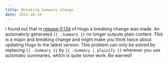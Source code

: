 ```yaml
---
title: Breaking Summary change
date: 2024-10-10
---
```


I found out that in [release 0.134](https://github.com/gohugoio/hugo/releases/tag/v0.134.0) of Hugo a breaking change was made. An automaticly generated `{{ .Summary }}` no longer outputs plain content. This is a major and breaking change and might make you think twice about updating Hugo to the latest version. This problem can only be solved by replacing `{{ .Summary }}` by `{{ .Summary | plainify }}` wherever you use automatic summaries, which is quite some work. Be warned!